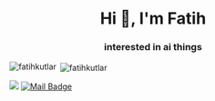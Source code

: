 <h1 align="center">Hi 👋, I'm Fatih</h1>
<h3 align="center">interested in ai things</h3>

<p><img align="left" src="https://github-readme-stats.vercel.app/api/top-langs?username=fatihkutlar&show_icons=true&hide_border=true&locale=en&layout=compact" alt="fatihkutlar" /></p>

<p>&nbsp;<img align="center" src="https://github-readme-stats.vercel.app/api?username=fatihkutlar&show_icons=true&locale=en" alt="fatihkutlar" /></p>

[![](https://img.shields.io/badge/linkedin-%230077B5.svg?&style=for-the-badge&logo=linkedin&logoColor=white)](https://www.linkedin.com/in/fatihkutlar/)
[![Mail Badge](https://img.shields.io/badge/fatihkutlar00@gmail.com-c14438?style=for-the-badge&logo=Gmail&logoColor=white&link=mailto:fatihkutlar00@gmail.com)](mailto:fatihkutlar00@gmail.com)
